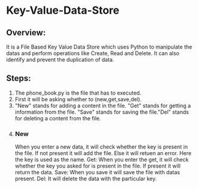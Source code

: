 # Key-Value-Data-Store

## Overview:

It is a File Based Key Value Data Store which uses Python to manipulate the datas and perform operations like Create, Read and Delete. It can also identify and prevent the duplication of data.

## Steps:

1. The phone_book.py is the file that has to executed.
2. First it will be asking whether to (new,get,save,del).
3. "New" stands for adding a content in the file. "Get" stands for getting a information from the file. "Save" stands for          saving the file."Del" stands for deleting a content from the file.
4. ### New
   When you enter a new data, it will check whether the key is present in the file. If not present it will add the file. Else      it will retuen an error. Here the key is used as the name.
   Get:
   When you enter the get, it will check whether the key you asked for is present in the file. If present it will return the      data.
   Save:
   When you save it will save the file with datas present.
   Del:
   It will delete the data with the particular key. 
